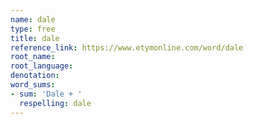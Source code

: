 ```yaml
---
name: dale
type: free
title: dale
reference_link: https://www.etymonline.com/word/dale
root_name: 
root_language: 
denotation: 
word_sums:
- sum: 'Dale + '
  respelling: dale
---
```

